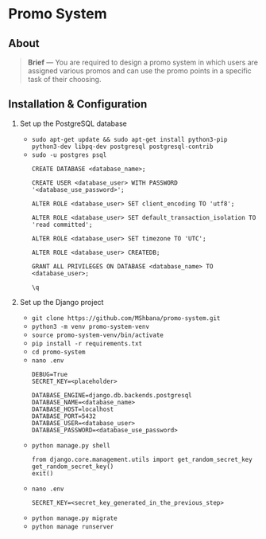 # Promo System

## About

> **Brief** — You are required to design a promo system in which users are assigned various
promos and can use the promo points in a specific task of their choosing.

## Installation & Configuration

1. Set up the PostgreSQL database
    - `sudo apt-get update && sudo apt-get install python3-pip python3-dev libpq-dev postgresql postgresql-contrib`
    - `sudo -u postgres psql`
        ```
        CREATE DATABASE <database_name>;

        CREATE USER <database_user> WITH PASSWORD '<database_use_password>';

        ALTER ROLE <database_user> SET client_encoding TO 'utf8';

        ALTER ROLE <database_user> SET default_transaction_isolation TO 'read committed';

        ALTER ROLE <database_user> SET timezone TO 'UTC';

        ALTER ROLE <database_user> CREATEDB;

        GRANT ALL PRIVILEGES ON DATABASE <database_name> TO <database_user>;

        \q
        ```


2. Set up the Django project
    - `git clone https://github.com/MShbana/promo-system.git`
    - `python3 -m venv promo-system-venv`
    - `source promo-system-venv/bin/activate`
    - `pip install -r requirements.txt`
    - `cd promo-system`
    - `nano .env`
        ```
        DEBUG=True
        SECRET_KEY=<placeholder>

        DATABASE_ENGINE=django.db.backends.postgresql
        DATABASE_NAME=<database_name>
        DATABASE_HOST=localhost
        DATABASE_PORT=5432
        DATABASE_USER=<database_user>
        DATABASE_PASSWORD=<database_use_password>
        ```
    - `python manage.py shell`
        ```
        from django.core.management.utils import get_random_secret_key
        get_random_secret_key()
        exit()
        ```
    - `nano .env`
        ```
        SECRET_KEY=<secret_key_generated_in_the_previous_step>
        ```
    - `python manage.py migrate`
    - `python manage runserver`

